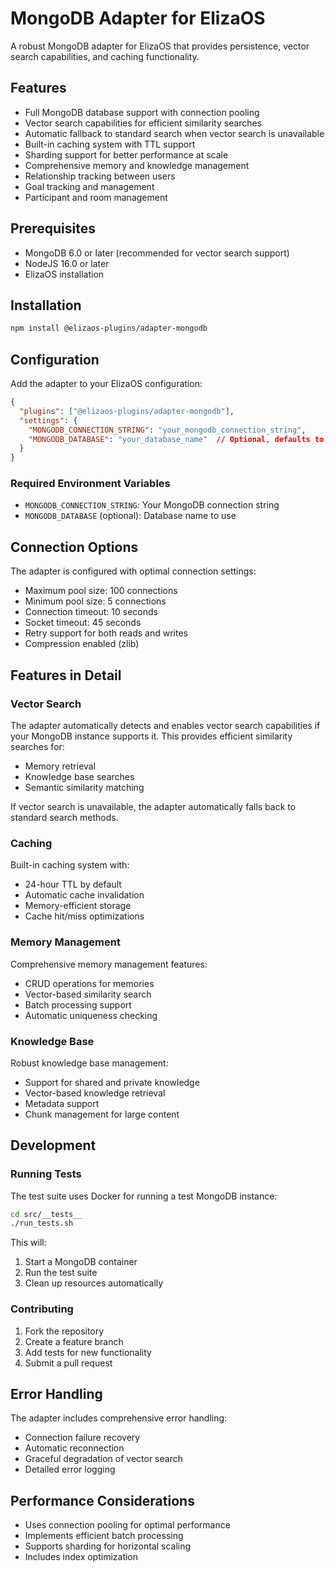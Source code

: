 # MongoDB Adapter for ElizaOS

A robust MongoDB adapter for ElizaOS that provides persistence, vector search capabilities, and caching functionality.

## Features

- Full MongoDB database support with connection pooling
- Vector search capabilities for efficient similarity searches
- Automatic fallback to standard search when vector search is unavailable
- Built-in caching system with TTL support
- Sharding support for better performance at scale
- Comprehensive memory and knowledge management
- Relationship tracking between users
- Goal tracking and management
- Participant and room management

## Prerequisites

- MongoDB 6.0 or later (recommended for vector search support)
- NodeJS 16.0 or later
- ElizaOS installation

## Installation

```bash
npm install @elizaos-plugins/adapter-mongodb
```

## Configuration

Add the adapter to your ElizaOS configuration:

```json
{
  "plugins": ["@elizaos-plugins/adapter-mongodb"],
  "settings": {
    "MONGODB_CONNECTION_STRING": "your_mongodb_connection_string",
    "MONGODB_DATABASE": "your_database_name"  // Optional, defaults to "elizaAgent"
  }
}
```

### Required Environment Variables

- `MONGODB_CONNECTION_STRING`: Your MongoDB connection string
- `MONGODB_DATABASE` (optional): Database name to use

## Connection Options

The adapter is configured with optimal connection settings:

- Maximum pool size: 100 connections
- Minimum pool size: 5 connections
- Connection timeout: 10 seconds
- Socket timeout: 45 seconds
- Retry support for both reads and writes
- Compression enabled (zlib)

## Features in Detail

### Vector Search

The adapter automatically detects and enables vector search capabilities if your MongoDB instance supports it. This provides efficient similarity searches for:

- Memory retrieval
- Knowledge base searches
- Semantic similarity matching

If vector search is unavailable, the adapter automatically falls back to standard search methods.

### Caching

Built-in caching system with:

- 24-hour TTL by default
- Automatic cache invalidation
- Memory-efficient storage
- Cache hit/miss optimizations

### Memory Management

Comprehensive memory management features:

- CRUD operations for memories
- Vector-based similarity search
- Batch processing support
- Automatic uniqueness checking

### Knowledge Base

Robust knowledge base management:

- Support for shared and private knowledge
- Vector-based knowledge retrieval
- Metadata support
- Chunk management for large content

## Development

### Running Tests

The test suite uses Docker for running a test MongoDB instance:

```bash
cd src/__tests__
./run_tests.sh
```

This will:
1. Start a MongoDB container
2. Run the test suite
3. Clean up resources automatically

### Contributing

1. Fork the repository
2. Create a feature branch
3. Add tests for new functionality
4. Submit a pull request

## Error Handling

The adapter includes comprehensive error handling:

- Connection failure recovery
- Automatic reconnection
- Graceful degradation of vector search
- Detailed error logging

## Performance Considerations

- Uses connection pooling for optimal performance
- Implements efficient batch processing
- Supports sharding for horizontal scaling
- Includes index optimization

